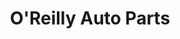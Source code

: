 ---
title: "O'Reilly Auto Parts"
url: /siloam-springs/oreilly-auto-parts-highway-412-west/
shop: car parts
---
